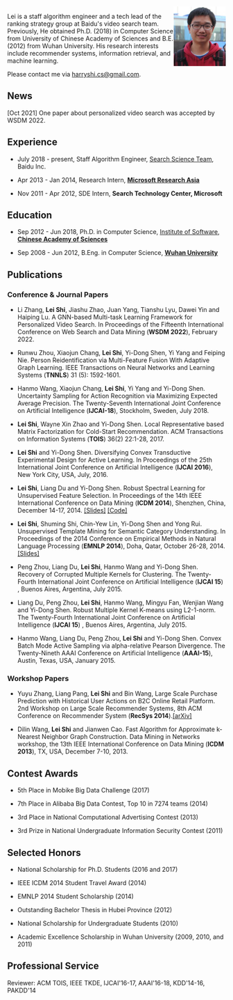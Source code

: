 <body>
<div style="float:right;width:120px">
<img src="leishi_s.jpg" width=120px>
</div>
</body>



Lei is a staff algorithm engineer and a tech lead of the ranking strategy group at Baidu's video search team. Previously, He obtained Ph.D. (2018) in Computer Science from University of Chinese Academy of Sciences and B.E. (2012) from Wuhan University. His research interests include recommender systems, information retrieval, and machine learning.

Please contact me via <a href="mailto:harryshi.cs@gmail.com">harryshi.cs@gmail.com</a>.

## News
[Oct 2021] One paper about personalized video search was accepted by WSDM 2022.

## Experience
* July 2018 - present, Staff Algorithm Engineer, <a href="http://searchscience.baidu.com/" rel="nofollow">Search Science Team</a>, Baidu Inc.

* Apr 2013 - Jan 2014, Research Intern, <a href="http://research.microsoft.com/en-us/labs/asia/" rel="nofollow"><b>Microsoft Research Asia</b></a>

* Nov 2011 - Apr 2012, SDE Intern, <b>Search Technology Center, Microsoft</b>

## Education
* Sep 2012 - Jun 2018, Ph.D. in Computer Science, <a href="http://english.is.cas.cn/" rel="nofollow">Institute of Software</a>, <a href="http://english.cas.cn" rel="nofollow"><b>Chinese Academy of Sciences</b></a>

* Sep 2008 - Jun 2012, B.Eng. in Computer Science, <a href="http://en.whu.edu.cn" rel="nofollow"><b>Wuhan University</b></a>


## Publications
### Conference & Journal Papers
* Li Zhang, **Lei Shi**, Jiashu Zhao, Juan Yang, Tianshu Lyu, Dawei Yin and Haiping Lu. A GNN-based Multi-task Learning Framework for Personalized Video Search. In Proceedings of the Fifteenth International Conference on Web Search and Data Mining (**WSDM 2022**), February 2022.

* Runwu Zhou, Xiaojun Chang, **Lei Shi**, Yi-Dong Shen, Yi Yang and Feiping Nie. Person Reidentification via Multi-Feature Fusion With Adaptive Graph Learning. IEEE Transactions on Neural Networks and Learning Systems (**TNNLS**) 31 (5): 1592-1601.

* Hanmo Wang, Xiaojun Chang, **Lei Shi**, Yi Yang and Yi-Dong Shen. Uncertainty Sampling for Action Recognition via Maximizing Expected Average Precision. The Twenty-Seventh International Joint Conference on Artificial Intelligence (**IJCAI-18**), Stockholm, Sweden, July 2018.

* **Lei Shi**, Wayne Xin Zhao and Yi-Dong Shen. Local Representative based Matrix Factorization for Cold-Start Recommendation. ACM Transactions on Information Systems (**TOIS**) 36(2) 22:1-28, 2017.

* **Lei Shi** and Yi-Dong Shen. Diversifying Convex Transductive Experimental Design for Active Learning. In Proceedings of the 25th International Joint Conference on Artificial Intelligence (**IJCAI 2016**), New York City, USA, July, 2016.

* **Lei Shi**, Liang Du and Yi-Dong Shen. Robust Spectral Learning for Unsupervised Feature Selection. In Proceedings of the 14th IEEE International Conference on Data Mining (**ICDM 2014**), Shenzhen, China, December 14-17, 2014. <a href="./pubs/RSFS_talk_ICDM14.pdf"> [Slides]</a> <a href="./codes/RSFS.rar"> [Code]</a>	
										
* **Lei Shi**, Shuming Shi, Chin-Yew Lin, Yi-Dong Shen and Yong Rui. Unsupervised Template Mining for Semantic Category Understanding. In Proceedings of the 2014 Conference on Empirical Methods in Natural Language Processing (**EMNLP 2014**), Doha, Qatar, October 26-28, 2014.<a href="./pubs/Template_talk_EMNLP14.pdf"> [Slides]</a>
									
* Peng Zhou, Liang Du, **Lei Shi**, Hanmo Wang and Yi-Dong Shen. Recovery of Corrupted Multiple Kernels for Clustering. The Twenty-Fourth International Joint Conference on Artificial Intelligence (**IJCAI 15**) , Buenos Aires, Argentina, July 2015.
									
* Liang Du, Peng Zhou, **Lei Shi**, Hanmo Wang, Mingyu Fan, Wenjian Wang and Yi-Dong Shen. Robust Multiple Kernel K-means using L2-1-norm. The Twenty-Fourth International Joint Conference on Artificial Intelligence (**IJCAI 15**) , Buenos Aires, Argentina, July 2015.
									
* Hanmo Wang, Liang Du, Peng Zhou, **Lei Shi** and Yi-Dong Shen. Convex Batch Mode Active Sampling via alpha-relative Pearson Divergence. The Twenty-Nineth AAAI Conference on Artificial Intelligence (**AAAI-15**), Austin, Texas, USA, January 2015.
									
### Workshop Papers
* Yuyu Zhang, Liang Pang, **Lei Shi** and Bin Wang, Large Scale Purchase Prediction with Historical User Actions on B2C Online Retail Platform. 2nd Workshop on Large Scale Recommender Systems, 8th ACM Conference on Recommender System (**RecSys 2014**).<a href="https://arxiv.org/pdf/1408.6515.pdf">[arXiv]</a>
									
* Dilin Wang, **Lei Shi** and Jianwen Cao. Fast Algorithm for Approximate k-Nearest Neighbor Graph Construction. Data Mining in Networks workshop, the 13th IEEE International Conference on Data Mining (**ICDM 2013**), TX, USA, December 7-10, 2013.

## Contest Awards
* 5th Place in Mobike Big Data Challenge (2017)

* 7th Place in Alibaba Big Data Contest, Top 10 in 7274 teams (2014)

* 3rd Place in National Computational Advertising Contest (2013)

* 3rd Prize in National Undergraduate Information Security Contest (2011)

## Selected Honors
* National Scholarship for Ph.D. Students (2016 and 2017)

* IEEE ICDM 2014 Student Travel Award (2014)

* EMNLP 2014 Student Scholarship (2014)

* Outstanding Bachelor Thesis in Hubei Province (2012)

* National Scholarship for Undergraduate Students (2010)

* Academic Excellence Scholarship in Wuhan University (2009, 2010, and 2011)

## Professional Service
Reviewer: ACM TOIS, IEEE TKDE, IJCAI'16-17, AAAI'16-18, KDD'14-16, PAKDD'14
